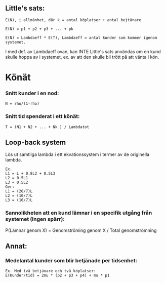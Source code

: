 ## Little's sats:
	E(N), i allmänhet, där k = antal köplatser + antal bejtänare

	E(N) = p1 + p2 + p3 + ... + pk	
	
	E(N) = Lambdaeff * E(T), Lambdaeff = antal kunder som kommer igenom systemet.

I med def. av Lambdaeff ovan, kan INTE Little's sats användas om en kund skulle hoppa av i systemet, ex. av att den skulle bli trött på att vänta i kön.


# Könät

### Snitt kunder i en nod:
	
	N = rho/(1-rho)

### Snitt tid spenderat i ett könät:

	T = (N1 + N2 + ... + Nk ) / Lambdatot


## Loop-back system

Lös ut samtliga lambda i  ett ekvationssystem i termer av de originella lambda. 

	Ex.
	L1 = L + 0.8L2 + 0.5L3
	L2 = 0.5L1
	L3 = 0.5L2
	Ger:
	L1 = (20/7)L
	L2 = (10/7)L
	L3 = (10/7)L

### Sannolikheten att en kund lämnar i en specifik utgång från systemet (Ingen spärr):
P(Lämnar genom X) = Genomströming genom X / Total genomströmning


## Annat:

### Medelantal kunder som blir betjänade per tidsenhet:
	
	Ex. Med två betjänare och två köplatser:
	E(Kunder/tid) = 2mu * (p2 + p3 + p4) + mu * p1
